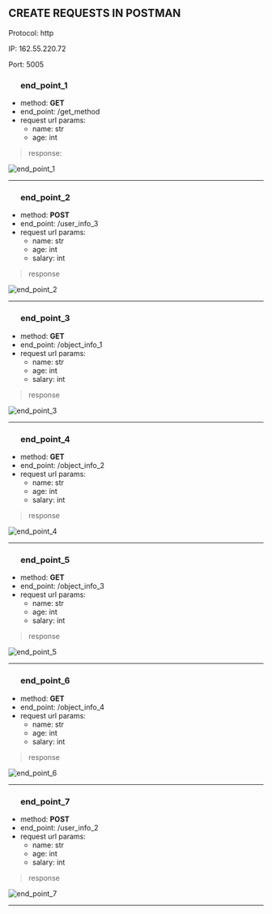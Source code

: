 
<h2>CREATE REQUESTS IN POSTMAN</h2>
<p>Protocol: http</p>
<p>IP: 162.55.220.72</p>
<p>Port: 5005</p>

<ul><h3>end_point_1</h3>
    <li>method: <b>GET</b></li>
    <li>end_point: /get_method</li>
    <li>request url params:
        <ul>
            <li>name: str</li>
            <li>age: int</li>
        </ul>
    </li>
</ul>

>response:

<img src="screenshots/ep_1.jpeg" alt="end_point_1">

---

<ul><h3>end_point_2</h3>
    <li>method: <b>POST</b></li>
    <li>end_point: /user_info_3</li>
    <li>request url params:
        <ul>
            <li>name: str</li>
            <li>age: int</li>
            <li>salary: int</li>
        </ul>
    </li>
</ul>

>response

<img src="screenshots/ep_2.jpeg" alt="end_point_2">

---
<ul><h3>end_point_3</h3>
    <li>method: <b>GET</b></li>
    <li>end_point: /object_info_1</li>
    <li>request url params:
        <ul>
            <li>name: str</li>
            <li>age: int</li>
            <li>salary: int</li>
        </ul>
    </li>
</ul>

>response

<img src="screenshots/ep_3.jpeg" alt="end_point_3">

---
<ul><h3>end_point_4</h3>
    <li>method: <b>GET</b></li>
    <li>end_point: /object_info_2</li>
    <li>request url params:
        <ul>
            <li>name: str</li>
            <li>age: int</li>
            <li>salary: int</li>
        </ul>
    </li>
</ul>

>response

<img src="screenshots/ep_4.jpeg" alt="end_point_4">

---
<ul><h3>end_point_5</h3>
    <li>method: <b>GET</b></li>
    <li>end_point: /object_info_3</li>
    <li>request url params:
        <ul>
            <li>name: str</li>
            <li>age: int</li>
            <li>salary: int</li>
        </ul>
    </li>
</ul>

>response

<img src="screenshots/ep_5.jpeg" alt="end_point_5">

---
<ul><h3>end_point_6</h3>
    <li>method: <b>GET</b></li>
    <li>end_point: /object_info_4</li>
    <li>request url params:
        <ul>
            <li>name: str</li>
            <li>age: int</li>
            <li>salary: int</li>
        </ul>
    </li>
</ul>

>response

<img src="screenshots/ep_6.jpeg" alt="end_point_6">

---
<ul><h3>end_point_7</h3>
    <li>method: <b>POST</b></li>
    <li>end_point: /user_info_2</li>
    <li>request url params:
        <ul>
            <li>name: str</li>
            <li>age: int</li>
            <li>salary: int</li>
        </ul>
    </li>
</ul>

>response

<img src="screenshots/ep_7.jpeg" alt="end_point_7">

---
